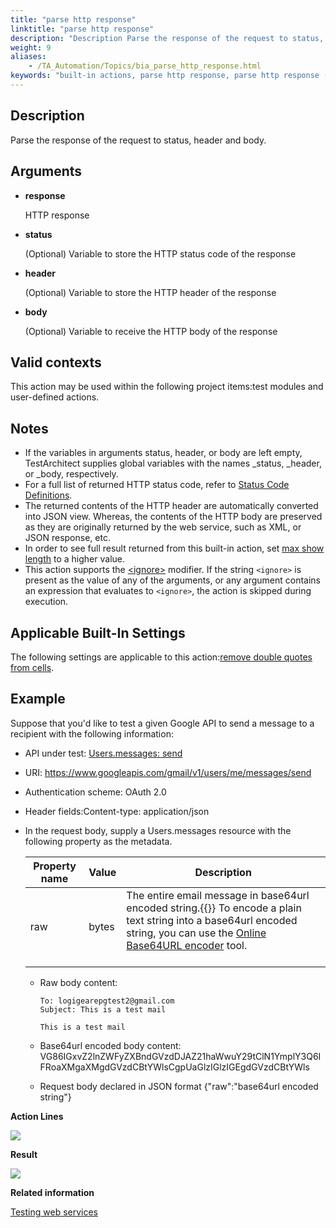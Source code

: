 ```yaml
--- 
title: "parse http response"
linktitle: "parse http response"
description: "Description Parse the response of the request to status, header and body. Arguments response HTTP response status (Optional) Variable to store the HTTP status code of the response header (Optional) ..."
weight: 9
aliases: 
    - /TA_Automation/Topics/bia_parse_http_response.html
keywords: "built-in actions, parse http response, parse http response (action), parse http response, parse http response header, parse http response body, parse http response status, parse response"
---
```


## Description

Parse the response of the request to status, header and body.

## Arguments

-   **response**

    HTTP response

-   **status**

    \(Optional\) Variable to store the HTTP status code of the response

-   **header**

    \(Optional\) Variable to store the HTTP header of the response

-   **body**

    \(Optional\) Variable to receive the HTTP body of the response


## Valid contexts

This action may be used within the following project items:test modules and user-defined actions.

## Notes

-   If the variables in arguments status, header, or body are left empty, TestArchitect supplies global variables with the names \_status, \_header, or \_body, respectively.
-   For a full list of returned HTTP status code, refer to [Status Code Definitions](https://www.w3.org/Protocols/rfc2616/rfc2616-sec10.html).
-   The returned contents of the HTTP header are automatically converted into JSON view. Whereas, the contents of the HTTP body are preserved as they are originally returned by the web service, such as XML, or JSON response, etc.
-   In order to see full result returned from this built-in action, set [max show length](/TA_Automation/Topics/bis_max_show_length.html) to a higher value.
-   This action supports the [<ignore\>](/reuse/../TA_Automation/Topics/Ignoring_action.html) modifier. If the string `<ignore>` is present as the value of any of the arguments, or any argument contains an expression that evaluates to `<ignore>`, the action is skipped during execution.

## Applicable Built-In Settings

The following settings are applicable to this action:[remove double quotes from cells](/TA_Automation/Topics/bis_remove_double_quotes_from_cells.html).

## Example

Suppose that you'd like to test a given Google API to send a message to a recipient with the following information:

-   API under test: [Users.messages: send](https://developers.google.com/gmail/api/v1/reference/users/messages/send)
-   URI: https://www.googleapis.com/gmail/v1/users/me/messages/send
-   Authentication scheme: OAuth 2.0
-   Header fields:Content-type: application/json
-   In the request body, supply a Users.messages resource with the following property as the metadata.

    |Property name|Value|Description|
    |-------------|-----|-----------|
    |raw|bytes|The entire email message in base64url encoded string.{{<tip>}} To encode a plain text string into a base64url encoded string, you can use the [Online Base64URL encoder](http://kjur.github.io/jsjws/tool_b64uenc.html) tool.<br><br>|<br>

    -   Raw body content:

        ```
        To: logigearepgtest2@gmail.com
        Subject: This is a test mail
        
        This is a test mail
        ```

    -   Base64url encoded body content: VG86IGxvZ2lnZWFyZXBndGVzdDJAZ21haWwuY29tClN1YmplY3Q6IFRoaXMgaXMgdGVzdCBtYWlsCgpUaGlzIGlzIGEgdGVzdCBtYWls
    -   Request body declared in JSON format \{"raw":"base64url encoded string"\}

**Action Lines**

![](/images/TA_Automation/Images/bia_parse_http_request_pgm.png)

**Result**

![](/images/TA_Automation/Images/bia_parse_http_request_res.png)



**Related information**  


[Testing web services](/TA_Automation/Topics/aut_testing_web_service.html)

